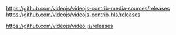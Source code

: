 https://github.com/videojs/videojs-contrib-media-sources/releases
https://github.com/videojs/videojs-contrib-hls/releases

https://github.com/videojs/video.js/releases

